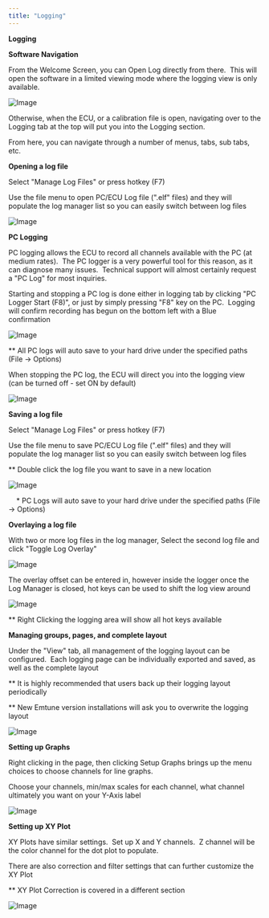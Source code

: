 ```yaml
---
title: "Logging"
---
```


**Logging**


**Software Navigation**


From the Welcome Screen, you can Open Log directly from there.&nbsp; This will open the software in a limited viewing mode where the logging view is only available. &nbsp;

![Image](</img/NewItem777.png>)



Otherwise, when the ECU, or a calibration file is open, navigating over to the Logging tab at the top will put you into the Logging section. &nbsp;


From here, you can navigate through a number of menus, tabs, sub tabs, etc.&nbsp; &nbsp;


**Opening a log file**


Select "Manage Log Files" or press hotkey (F7)


Use the file menu to open PC/ECU Log file (".elf" files) and they will populate the log manager list so you can easily switch between log files


![Image](</img/NewItem778.png>)


**PC Logging**


PC logging allows the ECU to record all channels available with the PC (at medium rates).&nbsp; The PC logger is a very powerful tool for this reason, as it can diagnose many issues.&nbsp; Technical support will almost certainly request a "PC Log" for most inquiries. &nbsp;


Starting and stopping a PC log is done either in logging tab by clicking "PC Logger Start (F8)", or just by simply pressing "F8" key on the PC.&nbsp; Logging will confirm recording has begun on the bottom left with a Blue confirmation&nbsp;

![Image](</img/NewItem821.png>)


\*\* All PC logs will auto save to your hard drive under the specified paths (File -\> Options)


When stopping the PC log, the ECU will direct you into the logging view (can be turned off - set ON by default)

![Image](</img/NewItem822.png>)



**Saving a log file**


Select "Manage Log Files" or press hotkey (F7)


Use the file menu to save PC/ECU Log file (".elf" files) and they will populate the log manager list so you can easily switch between log files

\*\* Double click the log file you want to save in a new location&nbsp;

![Image](</img/NewItem820.png>)

&nbsp; &nbsp; \* PC Logs will auto save to your hard drive under the specified paths (File -\> Options)



**Overlaying a log file**


With two or more log files in the log manager, Select the second log file and click "Toggle Log Overlay"


![Image](</img/NewItem779.png>)


The overlay offset can be entered in, however inside the logger once the Log Manager is closed, hot keys can be used to shift the log view around&nbsp;


![Image](</img/NewItem780.png>)


\*\* Right Clicking the logging area will show all hot keys available


**Managing groups, pages, and complete layout**


Under the "View" tab, all management of the logging layout can be configured.&nbsp; Each logging page can be individually exported and saved, as well as the complete layout


\*\* It is highly recommended that users back up their logging layout periodically&nbsp;


\*\* New Emtune version installations will ask you to overwrite the logging layout&nbsp;


![Image](</img/NewItem781.png>)


**Setting up Graphs**


Right clicking in the page, then clicking Setup Graphs brings up the menu choices to choose channels for line graphs. &nbsp;

Choose your channels, min/max scales for each channel, what channel ultimately you want on your Y-Axis label


![Image](</img/NewItem782.png>)



**Setting up XY Plot**


XY Plots have similar settings.&nbsp; Set up X and Y channels.&nbsp; Z channel will be the color channel for the dot plot to populate. &nbsp;

There are also correction and filter settings that can further customize the XY Plot


\*\* XY Plot Correction is covered in a different section


![Image](</img/NewItem783.png>)



